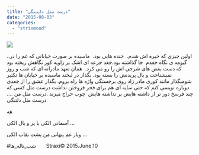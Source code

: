 ```yaml
---
title: "درست مثل دلتنگی"
date: "2015-08-03"
categories: 
  - "strixmood"
---
```


![](http://localhost/wp-content/uploads/2015/08/11417417_791271767655539_1415738950_n.jpg)

..اولین چیزی که خیره اش شدم.  خنده هایی بود.  ماسیده بر صورت خیابانی که غم را در گیومه ی نگاه جغدم  جا گذاشته بود.جغد جرعه ای اشک بر زاویه کور نگاهش ریخته بود که دست بغض های شرجی اش را رو می کرد.  همان تعهد مادرانه ای که شب و روز نمیشناخت و بال پریدنش را بسته بود. بگذار در لبخند ماسیده بر خیابان ها تکثیر شومبگذار مانند کوری مادر زاد روی برجستگی واژه ها راه بروم. بگذار عشق را از جغدی دوباره نویسی کنم که حتی سایه ای هم برای فخر فروختن نداشت درست مثل کسی که چند فرسخ دور تر از داشته هایش بر نداشته هایش  چوب حراج میزند .درست مثل من .... درست مثل دلتنگی

هه

آسمانی الکی با پر و بال الکی ...

وباز غم پنهانی من پشت نقاب الکی ...

#شب\_ناله\_ها       Straxi© 2015.June.10
